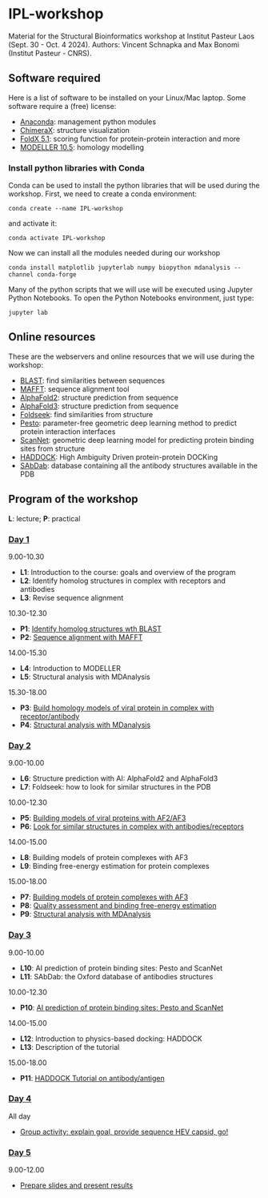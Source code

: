 # IPL-workshop
Material for the Structural Bioinformatics workshop at Institut Pasteur Laos (Sept. 30 - Oct. 4 2024).
Authors: Vincent Schnapka and Max Bonomi (Institut Pasteur - CNRS).

## Software required
Here is a list of software to be installed on your Linux/Mac laptop.
Some software require a (free) license:

* [Anaconda](https://www.anaconda.com/): management python modules
* [ChimeraX](https://www.cgl.ucsf.edu/chimerax/): structure visualization
* [FoldX 5.1](https://foldxsuite.crg.eu/): scoring function for protein-protein interaction and more
* [MODELLER 10.5](https://salilab.org/modeller/): homology modelling

### Install python libraries with Conda
Conda can be used to install the python libraries that will be used during the workshop.
First, we need to create a conda environment:
```
conda create --name IPL-workshop
```
and activate it:
```
conda activate IPL-workshop
```
Now we can install all the modules needed during our workshop
```
conda install matplotlib jupyterlab numpy biopython mdanalysis --channel conda-forge
```

Many of the python scripts that we will use will be executed using Jupyter Python Notebooks.
To open the Python Notebooks environment, just type:
```
jupyter lab
```

## Online resources
These are the webservers and online resources that we will use during the workshop:
* [BLAST](https://blast.ncbi.nlm.nih.gov/Blast.cgi): find similarities between sequences 
* [MAFFT](https://mafft.cbrc.jp/alignment/server/index.html): sequence alignment tool
* [AlphaFold2](https://colab.research.google.com/github/sokrypton/ColabFold/blob/main/AlphaFold2.ipynb): structure prediction from sequence
* [AlphaFold3](https://alphafoldserver.com/about): structure prediction from sequence
* [Foldseek](https://search.foldseek.com/search): find similarities from structure
* [Pesto](https://pesto.epfl.ch/): parameter-free geometric deep learning method to predict protein interaction interfaces
* [ScanNet](http://bioinfo3d.cs.tau.ac.il/ScanNet/): geometric deep learning model for predicting protein binding sites from structure 
* [HADDOCK](https://www.bonvinlab.org/education/HADDOCK24/HADDOCK24-antibody-antigen-basic/): High Ambiguity Driven protein-protein DOCKing
* [SAbDab](https://opig.stats.ox.ac.uk/webapps/sabdab-sabpred/sabdab): database containing all the antibody structures available in the PDB

## Program of the workshop
**L**: lecture; **P**: practical

### [Day 1](DAY-1/README.md)
9.00-10.30
*   **L1**:  Introduction to the course: goals and overview of the program
*   **L2**:  Identify homolog structures in complex with receptors and antibodies
*   **L3**:  Revise sequence alignment

10.30-12.30 
*   **P1**: [Identify homolog structures wth BLAST](DAY-1/README.md#P1)
*   **P2**: [Sequence alignment with MAFFT](DAY-1/README.md#P2)

14.00-15.30
*   **L4**: Introduction to MODELLER
*   **L5**: Structural analysis with MDAnalysis

15.30-18.00
*   **P3**: [Build homology models of viral protein in complex with receptor/antibody](DAY-1/README.md#P3)
*   **P4**: [Structural analysis with MDanalysis](DAY-1/README.md#P4)

### [Day 2](DAY-2/README.md) 
9.00-10.00 
*   **L6**: Structure prediction with AI: AlphaFold2 and AlphaFold3
*   **L7**: Foldseek: how to look for similar structures in the PDB
 
10.00-12.30
*   **P5**: [Building models of viral proteins with AF2/AF3](DAY-2/README.md#P5)
*   **P6**: [Look for similar structures in complex with antibodies/receptors](DAY-2/README.md#P6)

14.00-15.00
*   **L8**: Building models of protein complexes with AF3
*   **L9**: Binding free-energy estimation for protein complexes

15.00-18.00
*   **P7**: [Building models of protein complexes with AF3](DAY-2/README.md#P7) 
*   **P8**: [Quality assessment and binding free-energy estimation](DAY-2/README.md#P8)
*   **P9**: [Structural analysis with MDAnalysis](DAY-2/README.md#P9)

### [Day 3](DAY-3/README.md)
9.00-10.00 
*    **L10**: AI prediction of protein binding sites: Pesto and ScanNet
*    **L11**: SAbDab: the Oxford database of antibodies structures

10.00-12.30
*    **P10**: [AI prediction of protein binding sites: Pesto and ScanNet](DAY-3/README.md#P10)

14.00-15.00
*    **L12**: Introduction to physics-based docking: HADDOCK
*    **L13**: Description of the tutorial

15.00-18.00
*   **P11**: [HADDOCK Tutorial on antibody/antigen](DAY-3/README.md#P11)

### [Day 4](DAY-4/README.md)
All day
   * [Group activity: explain goal, provide sequence HEV capsid, go!](DAY-4/README.md#group)
 
### [Day 5](DAY-5/README.md) 
9.00-12.00
* [Prepare slides and present results](DAY-5/README.md#results)

